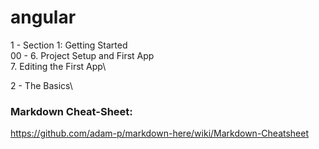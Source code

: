 # angular

1 - Section 1: Getting Started\
    00 - 6. Project Setup and First App\
         7. Editing the First App\

2 - The Basics\

### Markdown Cheat-Sheet:

https://github.com/adam-p/markdown-here/wiki/Markdown-Cheatsheet